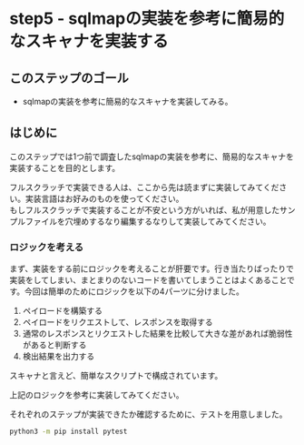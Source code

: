 # step5 - sqlmapの実装を参考に簡易的なスキャナを実装する
## このステップのゴール
- sqlmapの実装を参考に簡易的なスキャナを実装してみる。

## はじめに

このステップでは1つ前で調査したsqlmapの実装を参考に、簡易的なスキャナを実装することを目的とします。

フルスクラッチで実装できる人は、ここから先は読まずに実装してみてください。実装言語はお好みのものを使ってください。  
もしフルスクラッチで実装することが不安という方がいれば、私が用意したサンプルファイルを穴埋めするなり編集するなりして実装してみてください。

### ロジックを考える
まず、実装をする前にロジックを考えることが肝要です。行き当たりばったりで実装をしてしまい、まとまりのないコードを書いてしまうことはよくあることです。今回は簡単のためにロジックを以下の4パーツに分けました。

1. ペイロードを構築する
2. ペイロードをリクエストして、レスポンスを取得する
3. 通常のレスポンスとリクエストした結果を比較して大きな差があれば脆弱性があると判断する
4. 検出結果を出力する

スキャナと言えど、簡単なスクリプトで構成されています。

上記のロジックを参考に実装してみてください。

それぞれのステップが実装できたか確認するために、テストを用意しました。

```bash
python3 -m pip install pytest
```
